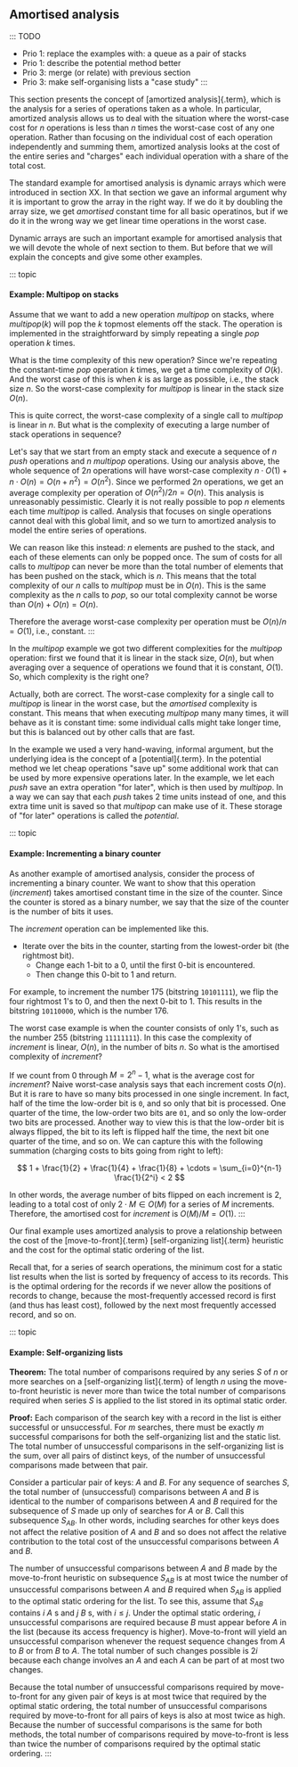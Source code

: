 
## Amortised analysis

::: TODO
- Prio 1: replace the examples with: a queue as a pair of stacks
- Prio 1: describe the potential method better
- Prio 3: merge (or relate) with previous section
- Prio 3: make self-organising lists a "case study"
:::

This section presents the concept of
[amortized analysis]{.term}, which is the
analysis for a series of operations taken as a whole. In particular,
amortized analysis allows us to deal with the situation where the
worst-case cost for $n$ operations is less than $n$ times the worst-case
cost of any one operation. Rather than focusing on the individual cost
of each operation independently and summing them, amortized analysis
looks at the cost of the entire series and "charges" each individual
operation with a share of the total cost.

The standard example for amortised analysis is dynamic arrays which were introduced in section XX.
In that section we gave an informal argument why it is important to grow the array in the right way.
If we do it by doubling the array size, we get *amortised* constant time for all basic operatinos,
but if we do it in the wrong way we get linear time operations in the worst case.

Dynamic arrays are such an important example for amortised analysis that we will devote the whole of next section to them.
But before that we will explain the concepts and give some other examples.

<!--
We can apply the technique of amortized analysis in the case of a series
of sequential searches in an unsorted array. For $n$ random searches,
the average-case cost for each search is $n/2$, and so the *expected*
total cost for the series is $n^2/2$. Unfortunately, in the worst case
all of the searches would be to the last item in the array. In this
case, each search costs $n$ for a total worst-case cost of $n^2$.
Compare this to the cost for a series of $n$ searches such that each
item in the array is searched for precisely once. In this situation,
some of the searches *must* be expensive, but also some searches *must*
be cheap. The total number of searches, in the best, average, and worst
case, for this problem must be $\sum_{i=i}^n i \approx n^2/2$. This is a
factor of two better than the more pessimistic analysis that charges
each operation in the series with its worst-case cost.
-->

::: topic
#### Example: Multipop on stacks

Assume that we want to add a new operation *multipop* on stacks,
where *multipop*($k$) will pop the $k$ topmost elements off the stack.
The operation is implemented in the straightforward by simply repeating a single *pop* operation *k* times.

What is the time complexity of this new operation?
Since we're repeating the constant-time *pop* operation $k$ times, we get a time complexity of $O(k)$.
And the worst case of this is when $k$ is as large as possible, i.e., the stack size $n$.
So the worst-case complexity for *multipop* is linear in the stack size $O(n)$.

This is quite correct, the worst-case complexity of a single call to *multipop* is linear in $n$.
But what is the complexity of executing a large number of stack operations in sequence?

Let's say that we start from an empty stack and execute a sequence of $n$ *push* operations and $n$ *multipop* operations.
Using our analysis above, the whole sequence of $2n$ operations will have worst-case complexity
$n\cdot O(1) + n\cdot O(n) = O(n+n^2) = O(n^2)$.
Since we performed $2n$ operations, we get an average complexity per operation of $O(n^2)/2n = O(n)$.
This analysis is unreasonably pessimistic.
Clearly it is not really possible to pop $n$ elements each time *multipop* is called.
Analysis that focuses on single operations cannot deal with this global limit, and so we turn to amortized analysis to model the entire series of operations.

We can reason like this instead:
$n$ elements are pushed to the stack, and each of these elements can only be popped once.
The sum of costs for all calls to *multipop* can never be more than the total number of elements that has been pushed on the stack, which is $n$.
This means that the total complexity of our $n$ calls to *multipop* must be in $O(n)$.
This is the same complexity as the $n$ calls to *pop*, so our total complexity cannot be worse than $O(n) + O(n) = O(n)$.

Therefore the average worst-case complexity per operation must be $O(n)/n = O(1)$, i.e., constant.
:::

In the *multipop* example we got two different complexities for the *multipop* operation:
first we found that it is linear in the stack size, $O(n)$,
but when averaging over a sequence of operations we found that it is constant, $O(1)$.
So, which complexity is the right one?

Actually, both are correct.
The worst-case complexity for a single call to *multipop* is linear in the worst case,
but the *amortised* complexity is constant.
This means that when executing *multipop* many many times, it will behave as it is constant time:
some individual calls might take longer time, but this is balanced out by other calls that are fast.

In the example we used a very hand-waving, informal argument, but the underlying idea is the concept of a [potential]{.term}.
In the potential method we let cheap operations "save up" some additional work that can be used by more expensive operations later.
In the example, we let each *push* save an extra operation "for later", which is then used by *multipop*.
In a way we can say that each *push* takes 2 time units instead of one, and this extra time unit is saved so that *multipop* can make use of it.
These storage of "for later" operations is called the *potential*.

::: topic
#### Example: Incrementing a binary counter

As another example of amortised analysis, consider the process of incrementing a binary counter.
We want to show that this operation (*increment*) takes amortised constant time in the size of the counter.
Since the counter is stored as a binary number, we say that the size of the counter is the number of bits it uses.

The *increment* operation can be implemented like this.

- Iterate over the bits in the counter, starting from the lowest-order bit (the rightmost bit).
    - Change each 1-bit to a 0, until the first 0-bit is encountered.
    - Then change this 0-bit to 1 and return.

For example, to increment the number 175 (bitstring `10101111`), we flip the four rightmost 1's to 0, and then the next 0-bit to 1.
This results in the bitstring `10110000`, which is the number 176.

The worst case example is when the counter consists of only 1's, such as the number 255 (bitstring `11111111`).
In this case the complexity of *increment* is linear, $O(n)$, in the number of bits $n$.
So what is the amortised complexity of *increment*?

If we count from 0 through $M = 2^n-1$, what is the average cost for *increment*?
Naive worst-case analysis says that each increment costs $O(n)$.
But it is rare to have so many bits processed in one single increment.
In fact, half of the time the low-order bit is `0`, and so only that bit is processed.
One quarter of the time, the low-order two bits are `01`, and so only the low-order two bits are processed.
Another way to view this is that the low-order bit is always flipped,
the bit to its left is flipped half the time,
the next bit one quarter of the time, and so on.
We can capture this with the following summation (charging costs to bits going from right to left):

$$
1 + \frac{1}{2} + \frac{1}{4} + \frac{1}{8} + \cdots
= \sum_{i=0}^{n-1} \frac{1}{2^i}
< 2
$$

In other words, the average number of bits flipped on each increment is 2, leading to a total cost of only $2 \cdot M\in O(M)$ for a series of $M$ increments.
Therefore, the amortised cost for *increment* is $O(M)/M = O(1)$.
:::

Our final example uses amortized analysis to prove a relationship
between the cost of the [move-to-front]{.term}
[self-organizing list]{.term} heuristic and the cost for the optimal static
ordering of the list.

Recall that, for a series of search operations, the minimum cost for a
static list results when the list is sorted by frequency of access to
its records. This is the optimal ordering for the records if we never
allow the positions of records to change, because the most-frequently
accessed record is first (and thus has least cost), followed by the next
most frequently accessed record, and so on.

::: topic
#### Example: Self-organizing lists

**Theorem:** The total number of comparisons required by any series $S$
of $n$ or more searches on a [self-organizing list]{.term} of length $n$ using
the move-to-front heuristic is never more than twice the total number of
comparisons required when series $S$ is applied to the list stored in
its optimal static order.

**Proof:** Each comparison of the search key with a record in the list
is either successful or unsuccessful. For $m$ searches, there must be
exactly $m$ successful comparisons for both the self-organizing list and
the static list. The total number of unsuccessful comparisons in the
self-organizing list is the sum, over all pairs of distinct keys, of the
number of unsuccessful comparisons made between that pair.

Consider a particular pair of keys: $A$ and $B$. For any sequence of
searches $S$, the total number of (unsuccessful) comparisons between $A$
and $B$ is identical to the number of comparisons between $A$ and $B$
required for the subsequence of $S$ made up only of searches for $A$ or
$B$. Call this subsequence $S_{AB}$. In other words, including searches
for other keys does not affect the relative position of $A$ and $B$ and
so does not affect the relative contribution to the total cost of the
unsuccessful comparisons between $A$ and $B$.

The number of unsuccessful comparisons between $A$ and $B$ made by the
move-to-front heuristic on subsequence $S_{AB}$ is at most twice the
number of unsuccessful comparisons between $A$ and $B$ required when
$S_{AB}$ is applied to the optimal static ordering for the list. To see
this, assume that $S_{AB}$ contains $i$ $A$ s and $j$ $B$ s, with
$i \leq j$. Under the optimal static ordering, $i$ unsuccessful
comparisons are required because $B$ must appear before $A$ in the list
(because its access frequency is higher). Move-to-front will yield an
unsuccessful comparison whenever the request sequence changes from $A$
to $B$ or from $B$ to $A$. The total number of such changes possible is
$2i$ because each change involves an $A$ and each $A$ can be part of at
most two changes.

Because the total number of unsuccessful comparisons required by
move-to-front for any given pair of keys is at most twice that required
by the optimal static ordering, the total number of unsuccessful
comparisons required by move-to-front for all pairs of keys is also at
most twice as high. Because the number of successful comparisons is the
same for both methods, the total number of comparisons required by
move-to-front is less than twice the number of comparisons required by
the optimal static ordering.
:::
